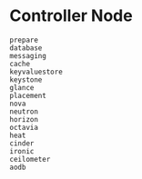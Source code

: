 # Controller Node

```{toctree}
prepare
database
messaging
cache
keyvaluestore
keystone
glance
placement
nova
neutron
horizon
octavia
heat
cinder
ironic
ceilometer
aodb
```
